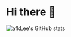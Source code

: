 # Hi there 👋
![afkLee's GitHub stats](https://github-readme-stats.vercel.app/api?username=afkLee&show_icons=true&theme=dark)
